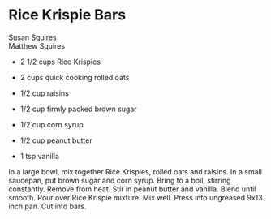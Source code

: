 # Rice Krispie Bars

Susan Squires<br/>
Matthew Squires

- 2 1/2 cups Rice Krispies
- 2 cups quick cooking rolled oats
- 1/2 cup raisins

- 1/2 cup firmly packed brown sugar
- 1/2 cup corn syrup
- 1/2 cup peanut butter
- 1 tsp vanilla

In a large bowl, mix together Rice Krispies, rolled oats and raisins. In a small saucepan, put brown sugar and corn syrup. Bring to a boil, stirring constantly. Remove from heat. Stir in peanut butter and vanilla. Blend until smooth. Pour over Rice Krispie mixture. Mix well. Press into ungreased 9x13 inch pan. Cut into bars.